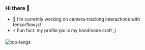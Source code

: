 ### Hi there 👋

- 🔭 I’m currently working on camera-tracking interactions with tensorflow.js!
- ⚡ Fun fact: my profile pic is my handmade craft ;)

![top-langs](https://github-readme-stats.vercel.app/api/top-langs?username=cy-moi&show_icons=true&theme=radical)


<!--
![github stats](https://github-readme-stats.vercel.app/api?username=cy-moi&layout=compact&hide=html.css&show_icons=true&theme=radical)
-->

<!--
**cy-moi/cy-moi** is a ✨ _special_ ✨ repository because its `README.md` (this file) appears on your GitHub profile.

Here are some ideas to get you started:

- 🔭 I’m currently working on ...
- 🌱 I’m currently learning ...
- 👯 I’m looking to collaborate on ...
- 🤔 I’m looking for help with ...
- 💬 Ask me about ...
- 📫 How to reach me: ...
- 😄 Pronouns: ...
- ⚡ Fun fact: ...
-->
